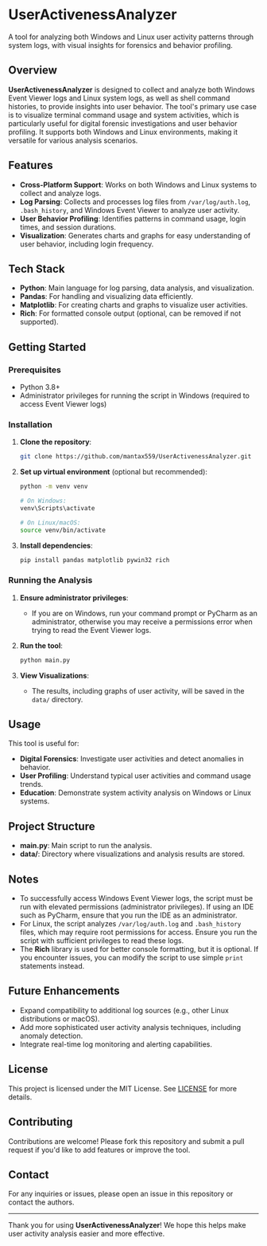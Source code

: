 # UserActivenessAnalyzer

A tool for analyzing both Windows and Linux user activity patterns through system logs, with visual insights for forensics and behavior profiling.

## Overview

**UserActivenessAnalyzer** is designed to collect and analyze both Windows Event Viewer logs and Linux system logs, as well as shell command histories, to provide insights into user behavior. The tool's primary use case is to visualize terminal command usage and system activities, which is particularly useful for digital forensic investigations and user behavior profiling. It supports both Windows and Linux environments, making it versatile for various analysis scenarios.

## Features

- **Cross-Platform Support**: Works on both Windows and Linux systems to collect and analyze logs.
- **Log Parsing**: Collects and processes log files from `/var/log/auth.log`, `.bash_history`, and Windows Event Viewer to analyze user activity.
- **User Behavior Profiling**: Identifies patterns in command usage, login times, and session durations.
- **Visualization**: Generates charts and graphs for easy understanding of user behavior, including login frequency.

## Tech Stack

- **Python**: Main language for log parsing, data analysis, and visualization.
- **Pandas**: For handling and visualizing data efficiently.
- **Matplotlib**: For creating charts and graphs to visualize user activities.
- **Rich**: For formatted console output (optional, can be removed if not supported).

## Getting Started

### Prerequisites

- Python 3.8+
- Administrator privileges for running the script in Windows (required to access Event Viewer logs)

### Installation

1. **Clone the repository**:
   
   ```bash
   git clone https://github.com/mantax559/UserActivenessAnalyzer.git
   ```

2. **Set up virtual environment** (optional but recommended):

   ```bash
   python -m venv venv
   
   # On Windows:
   venv\Scripts\activate
   
   # On Linux/macOS:
   source venv/bin/activate
   ```

3. **Install dependencies**:

   ```bash
   pip install pandas matplotlib pywin32 rich
   ```

### Running the Analysis

1. **Ensure administrator privileges**:
   - If you are on Windows, run your command prompt or PyCharm as an administrator, otherwise you may receive a permissions error when trying to read the Event Viewer logs.

2. **Run the tool**:

   ```bash
   python main.py
   ```

3. **View Visualizations**:
   - The results, including graphs of user activity, will be saved in the `data/` directory.

## Usage

This tool is useful for:
- **Digital Forensics**: Investigate user activities and detect anomalies in behavior.
- **User Profiling**: Understand typical user activities and command usage trends.
- **Education**: Demonstrate system activity analysis on Windows or Linux systems.

## Project Structure

- **main.py**: Main script to run the analysis.
- **data/**: Directory where visualizations and analysis results are stored.

## Notes

- To successfully access Windows Event Viewer logs, the script must be run with elevated permissions (administrator privileges). If using an IDE such as PyCharm, ensure that you run the IDE as an administrator.
- For Linux, the script analyzes `/var/log/auth.log` and `.bash_history` files, which may require root permissions for access. Ensure you run the script with sufficient privileges to read these logs.
- The **Rich** library is used for better console formatting, but it is optional. If you encounter issues, you can modify the script to use simple `print` statements instead.

## Future Enhancements

- Expand compatibility to additional log sources (e.g., other Linux distributions or macOS).
- Add more sophisticated user activity analysis techniques, including anomaly detection.
- Integrate real-time log monitoring and alerting capabilities.

## License

This project is licensed under the MIT License. See [LICENSE](LICENSE.md) for more details.

## Contributing

Contributions are welcome! Please fork this repository and submit a pull request if you'd like to add features or improve the tool.

## Contact

For any inquiries or issues, please open an issue in this repository or contact the authors.

---

Thank you for using **UserActivenessAnalyzer**! We hope this helps make user activity analysis easier and more effective.
